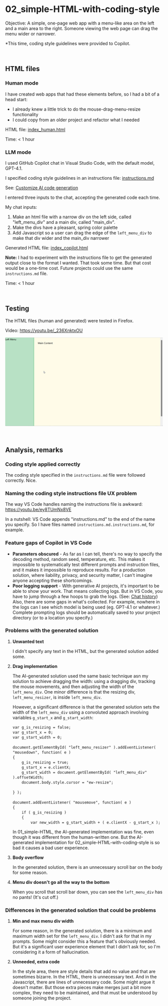 # 02_simple-HTML-with-coding-style

Objective: A simple, one-page web app with a menu-like area on the left and a main area to the right. Someone viewing the web page can drag the menu wider or narrower.

\*This time, coding style guidelines were provided to Copilot.

<p>&nbsp;</p>


## HTML files

### Human mode
I have created web apps that had these elements before, so I had a bit of a head start:
- I already knew a little trick to do the mouse-drag-menu-resize functionality
- I could copy from an older project and refactor what I needed

HTML file: [index_human.html](index_human.html)

Time: < 1 hour

### LLM mode
I used GitHub Copilot chat in Visual Studio Code, with the default model, GPT-4.1.

I specified coding style guidelines in an instructions file: [instructions.md](instructions.md.txt)

See: [Customize AI code generation](https://code.visualstudio.com/docs/copilot/reference/copilot-vscode-features#_customize-ai-code-generation)

I entered three inputs to the chat, accepting the generated code each time.

My chat inputs:
1. Make an html file with a narrow div on the left side, called "left_menu_div" and a main div, called "main_div".
2. Make the divs have a pleasant, spring color palette
3. Add Javascript so a user can drag the edge of the `left_menu_div` to make that div wider and the main_div narrower

Generated HTML file: [index_copilot.html](index_copilot.html)

**Note:** I had to experiment with the instructions file to get the generated output close to the format I wanted.  That took some time.  But that cost would be a one-time cost.  Future projects could use the same `instructions.md` file.

Time: < 1 hour

<p>&nbsp;</p>


## Testing
The HTML files (human and generated) were tested in Firefox.

Video: https://youtu.be/_236XnktxOU

<img src="images/02_simple-HTML-with-coding-style.png" width="600" />

<p>&nbsp;</p>


## Analysis, remarks

### Coding style applied correctly
The coding style specified in the `instructions.md` file were followed correctly.  Nice.

### Naming the coding style instructions file UX problem
The way VS Code handles naming the instructions file is awkward:<br/>
https://youtu.be/ey8TUmNx8VE

In a nutshell: VS Code appends "instructions.md" to the end of the name you specify.  So I have files named `instructions.md.instructions.md`, for example.

### Feature gaps of Copilot in VS Code
- **Parameters obscured** - As far as I can tell, there's no way to specify the decoding method, random seed, temperature, etc.  This makes it impossible to systematically test different prompts and instruction files, and it makes it impossible to reproduce results.  For a production solution, where liability, privacy, and security matter, I can't imagine anyone accepting these shortcomings.
- **Poor logging support** - With generative AI projects, it's important to be able to show your work.  That means collecting logs.  But in VS Code, you have to jump through a few hoops to grab the logs. (See: [Chat history](https://code.visualstudio.com/docs/copilot/chat/copilot-chat#_chat-history)) Also, there are some gaps in what's collected.  For example, nowhere in the logs can I see which model is being used (eg. GPT-4.1 or whatever.)  Complete prompting logs should be automatically saved to your project directory (or to a location you specify.)

### Problems with the generated solution

1. **Unwanted text**

   I didn't specify any text in the HTML, but the generated solution added some.
   
2. **Drag implementation**

   The AI-generated solution used the same basic technique asn my solution to achieve dragging the width: using a dragging div, tracking the mouse movements, and then adjusting the width of the `left_menu_div`.  One minor difference is that the resizing div, `left_menu_resizer`, is inside `left_menu_div`.

   However, a significant difference is that the generated solution sets the width of the `left_menu_div` using a convoluted approach involving variables `g_start_x` and `g_start_width`:
   ```<script>
   var g_is_resizing = false;
   var g_start_x = 0;
   var g_start_width = 0;
   
   document.getElementById( "left_menu_resizer" ).addEventListener( "mousedown", function( e )
   {
       g_is_resizing = true;
       g_start_x = e.clientX;
       g_start_width = document.getElementById( "left_menu_div" ).offsetWidth;
       document.body.style.cursor = "ew-resize";
   
   } );
   
   document.addEventListener( "mousemove", function( e )
   {
       if ( g_is_resizing )
       {
           var new_width = g_start_width + ( e.clientX - g_start_x );
   ```
   In 01_simple-HTML, the AI-generated implementation was fine, even though it was different from the human-written one.  But the AI-generated implementation for 02_simple-HTML-with-coding-style is so bad it causes a bad user experience.
   
4. **Body overflow**

   In the generated solution, there is an unnecessary scroll bar on the body for some reason.

5. **Menu div doesn't go all the way to the bottom**

   When you scroll that scroll bar down, you can see the `left_menu_div` has no pants! (It's cut off.)
   
### Differences in the generated solution that could be problems

1. **Min and max menu div width**
   
   For some reason, in the generated solution, there is a minimum and maximum width set for the `left_menu_div`.  I didn't ask for that in my prompts.  Some might consider this a feature that's obviously needed.  But it's a significant user experience element that I didn't ask for, so I'm considering it a form of hallucination.

2. **Unneeded, extra code**
   
   In the style area, there are style details that add no value and that are sometimes bizarre. In the HTML, there is unnecessary text.  And in the Javascript, there are lines of unnecessary code.  Some might argue it doesn't matter.  But those extra pieces make merges just a bit more complex, they need to be maintained, and that must be understood by someone joining the project.


